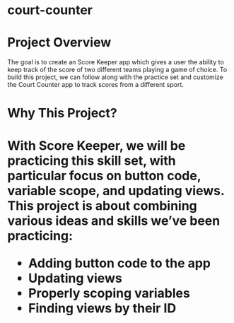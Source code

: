 # court-counter
<h1>Project Overview</h1>
<p>The goal is to create an Score Keeper app which gives a user the ability to keep track of the score of two different teams playing a game of choice. To build this project, we can follow along with the practice set and customize the Court Counter app to track scores from a different sport.</p>

<h1>Why This Project?<h1>
<p>With Score Keeper, we will be practicing this skill set, with particular focus on button code, variable scope, and updating views. This project is about combining various ideas and skills we’ve been practicing:</p>
<ul>
  <li>Adding button code to the app</li>
  <li>Updating views</li>
  <li>Properly scoping variables</li>
  <li>Finding views by their ID</li>
</ul>

